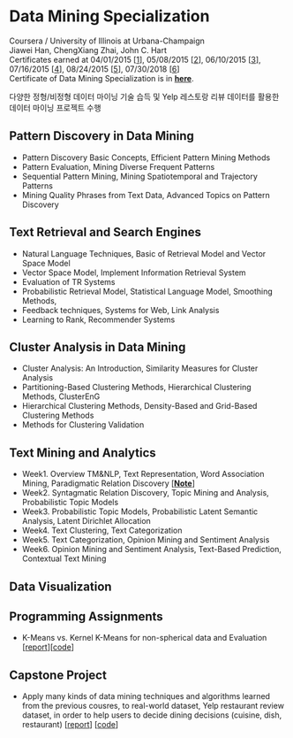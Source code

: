 # Data Mining Specialization

Coursera / University of Illinois at Urbana-Champaign <br>
Jiawei Han, ChengXiang Zhai, John C. Hart <br>
Certificates earned at 04/01/2015 [[1](https://github.com/gritmind/review-media/blob/master/class/data-mining-specialization/certificate/Coursera%20patterndiscovery.pdf)], 05/08/2015 [[2](https://github.com/gritmind/review-media/blob/master/class/data-mining-specialization/certificate/Coursera%20textretrieval.pdf)], 06/10/2015 [[3](https://github.com/gritmind/review-media/blob/master/class/data-mining-specialization/certificate/Coursera%20clusteranalysis.pdf)], 07/16/2015 [[4](https://github.com/gritmind/review-media/blob/master/class/data-mining-specialization/certificate/Coursera%20textanalytics.pdf)], 08/24/2015 [[5](https://github.com/gritmind/review-media/blob/master/class/data-mining-specialization/certificate/Coursera%20datavisualization.pdf)], 07/30/2018 [[6](https://github.com/gritmind/review-media/blob/master/class/data-mining-specialization/certificate/data_mining_project.pdf)]
<br>
Certificate of Data Mining Specialization is in [**here**](https://github.com/gritmind/review-media/blob/master/class/data-mining-specialization/certificate/data_mining_specialization.pdf).

다양한 정형/비정형 데이터 마이닝 기술 습득 및 Yelp 레스토랑 리뷰 데이터를 활용한 데이터 마이닝 프로젝트 수행

## Pattern Discovery in Data Mining
* Pattern Discovery Basic Concepts, Efficient Pattern Mining Methods
* Pattern Evaluation, Mining Diverse Frequent Patterns
* Sequential Pattern Mining, Mining Spatiotemporal and Trajectory Patterns
* Mining Quality Phrases from Text Data, Advanced Topics on Pattern Discovery


## Text Retrieval and Search Engines
* Natural Language Techniques, Basic of Retrieval Model and Vector Space Model
* Vector Space Model, Implement Information Retrieval System
* Evaluation of TR Systems
* Probabilistic Retrieval Model, Statistical Language Model, Smoothing Methods,
* Feedback techniques, Systems for Web, Link Analysis
* Learning to Rank, Recommender Systems


## Cluster Analysis in Data Mining
* Cluster Analysis: An Introduction, Similarity Measures for Cluster Analysis
* Partitioning-Based Clustering Methods, Hierarchical Clustering Methods, ClusterEnG
* Hierarchical Clustering Methods, Density-Based and Grid-Based Clustering Methods
* Methods for Clustering Validation


## Text Mining and Analytics
* Week1. Overview TM&NLP, Text Representation, Word Association Mining, Paradigmatic Relation Discovery [[**Note**](https://1drv.ms/w/s!AllPqyV9kKUrwVNdWlV5fIogmuQp)]
* Week2. Syntagmatic Relation Discovery, Topic Mining and Analysis, Probabilistic Topic Models
* Week3. Probabilistic Topic Models, Probabilistic Latent Semantic Analysis, Latent Dirichlet Allocation
* Week4. Text Clustering, Text Categorization
* Week5. Text Categorization, Opinion Mining and Sentiment Analysis
* Week6. Opinion Mining and Sentiment Analysis, Text-Based Prediction, Contextual Text Mining

## Data Visualization


## Programming Assignments
* K-Means vs. Kernel K-Means for non-spherical data and Evaluation [[report](https://1drv.ms/w/s!AllPqyV9kKUrgW1ThnUfolJBO7c2)][[code](https://github.com/gritmind/review-media/tree/master/class/data-mining-specialization/assignments/kmeans)]


## Capstone Project
* Apply many kinds of data mining techniques and algorithms learned from the previous cousres, to real-world dataset, Yelp restaurant review dataset, in order to help users to decide dining decisions (cuisine, dish, restaurant) [[report](https://1drv.ms/w/s!AllPqyV9kKUruHb7Ri03Iw5zCucQ)] [[code](https://github.com/gritmind/data_mining_project)] 
